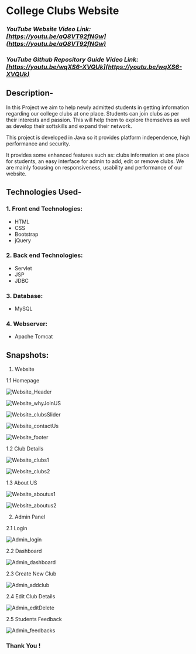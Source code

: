 # College Clubs Website  


### _YouTube Website Video Link: [https://youtu.be/aQ8VT92fNGw](https://youtu.be/aQ8VT92fNGw)_

### _YouTube Github Repository Guide Video Link: [https://youtu.be/wqXS6-XVQUk](https://youtu.be/wqXS6-XVQUk)_


## Description-
   In this Project we aim to help newly admitted students in getting information regarding our college clubs at one place. Students can join clubs as per their interests and passion. This will help them to explore themselves as well as develop their softskills and expand their network.
   
   This project is developed in Java so it provides platform independence, high performance and security.
   
   It provides some enhanced features such as: clubs information at one place for students, an easy interface for admin to add, edit or remove clubs. We are mainly focusing on responsiveness, usability and performance of our website.


## Technologies Used-

### 1. Front end Technologies:
  - HTML
  - CSS
  - Bootstrap
  - jQuery
  
### 2. Back end Technologies:
  - Servlet 
  - JSP
  - JDBC
  
### 3. Database:
  - MySQL
  
### 4. Webserver:
  - Apache Tomcat


## Snapshots:


1. Website

1.1 Homepage

![Website_Header](https://github.com/rid17pawar/ViitClubs/blob/main/imagesForReadMe/homepage_1.png)

![Website_whyJoinUS](https://github.com/rid17pawar/ViitClubs/blob/main/imagesForReadMe/homepage_2.png)

![Website_clubsSlider](https://github.com/rid17pawar/ViitClubs/blob/main/imagesForReadMe/homepage_3.png)

![Website_contactUs](https://github.com/rid17pawar/ViitClubs/blob/main/imagesForReadMe/homepage_4.png)

![Website_footer](https://github.com/rid17pawar/ViitClubs/blob/main/imagesForReadMe/homepage_5.png)

1.2 Club Details

![Website_clubs1](https://github.com/rid17pawar/ViitClubs/blob/main/imagesForReadMe/clubs_1.png)

![Website_clubs2](https://github.com/rid17pawar/ViitClubs/blob/main/imagesForReadMe/clubs_2.png)

1.3 About US

![Website_aboutus1](https://github.com/rid17pawar/ViitClubs/blob/main/imagesForReadMe/aboutus_1.png)

![Website_aboutus2](https://github.com/rid17pawar/ViitClubs/blob/main/imagesForReadMe/aboutus_2.png)



2. Admin Panel

2.1 Login

![Admin_login](https://github.com/rid17pawar/ViitClubs/blob/main/imagesForReadMe/adminpanel_1.png)

2.2 Dashboard

![Admin_dashboard](https://github.com/rid17pawar/ViitClubs/blob/main/imagesForReadMe/adminpanel_2.png)

2.3 Create New Club

![Admin_addclub](https://github.com/rid17pawar/ViitClubs/blob/main/imagesForReadMe/adminpanel_3.png)

2.4 Edit Club Details

![Admin_editDelete](https://github.com/rid17pawar/ViitClubs/blob/main/imagesForReadMe/adminpanel_4.png)

2.5 Students Feedback

![Admin_feedbacks](https://github.com/rid17pawar/ViitClubs/blob/main/imagesForReadMe/adminpanel_5.png)


### Thank You !

